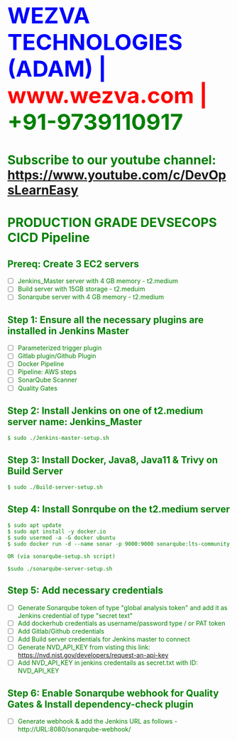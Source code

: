 
<html><body><h1 style="font-size:50px;color:blue;">WEZVA TECHNOLOGIES (ADAM) | <font style="color:red;"> www.wezva.com | <font style="color:green;"> +91-9739110917 </h1>
<h1> Subscribe to our youtube channel: 
<a href="https://www.youtube.com/c/DevOpsLearnEasy">https://www.youtube.com/c/DevOpsLearnEasy</a> </h1>
</body></html>


# PRODUCTION GRADE DEVSECOPS CICD Pipeline

## Prereq: Create 3 EC2 servers
- [ ] Jenkins_Master server with 4 GB memory - t2.medium
- [ ] Build server with 15GB storage - t2.meduim
- [ ] Sonarqube server with 4 GB memory - t2.medium

## Step 1: Ensure all the necessary plugins are installed in Jenkins Master
- [ ] Parameterized trigger plugin
- [ ] Gitlab plugin/Github Plugin 
- [ ] Docker Pipeline
- [ ] Pipeline: AWS steps
- [ ] SonarQube Scanner
- [ ] Quality Gates

## Step 2: Install Jenkins on one of t2.medium server name: Jenkins_Master
```
$ sudo ./Jenkins-master-setup.sh
```

## Step 3: Install Docker, Java8, Java11 & Trivy on Build Server
```
$ sudo ./Build-server-setup.sh
```

## Step 4: Install Sonrqube on the t2.medium server
```
$ sudo apt update
$ sudo apt install -y docker.io
$ sudo usermod -a -G docker ubuntu
$ sudo docker run -d --name sonar -p 9000:9000 sonarqube:lts-community

OR (via sonarqube-setup.sh script)

$sudo ./sonarqube-server-setup.sh

```

## Step 5: Add necessary credentials
- [ ] Generate Sonarqube token of type "global analysis token" and add it as Jenkins credential of type "secret text"
- [ ] Add dockerhub credentials as username/password type / or PAT token
- [ ] Add Gitlab/Github credentials 
- [ ] Add Build server credentials for Jenkins master to connect
- [ ] Generate NVD_API_KEY from visting this link: https://nvd.nist.gov/developers/request-an-api-key  
- [ ] Add NVD_API_KEY in jenkins credentails as secret.txt with ID: NVD_API_KEY

## Step 6: Enable Sonarqube webhook for Quality Gates & Install dependency-check plugin
- [ ] Generate webhook & add the Jenkins URL as follows - http://URL:8080/sonarqube-webhook/



